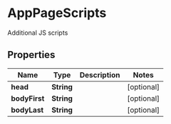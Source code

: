 

# AppPageScripts

Additional JS scripts

## Properties

| Name | Type | Description | Notes |
|------------ | ------------- | ------------- | -------------|
|**head** | **String** |  |  [optional] |
|**bodyFirst** | **String** |  |  [optional] |
|**bodyLast** | **String** |  |  [optional] |



